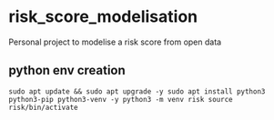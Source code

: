 # risk_score_modelisation

Personal project to modelise a risk score from open data 


## python env creation
`sudo apt update && sudo apt upgrade -y
sudo apt install python3 python3-pip python3-venv -y
python3 -m venv risk
source risk/bin/activate`



